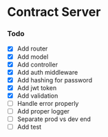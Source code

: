 # Contract Server

### Todo

- [x] Add router
- [x] Add model
- [x] Add controller
- [x] Add auth middleware
- [x] Add hashing for password
- [x] Add jwt token
- [x] Add validation
- [ ] Handle error properly
- [ ] Add proper logger
- [ ] Separate prod vs dev end
- [ ] Add test
